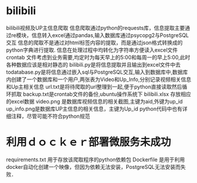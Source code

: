 # bilibili
bilibili视频及UP主信息爬取
信息爬取通过python的requests库，信息提取主要通过re模块，信息转入excel通过pandas,输入数据库通过psycopg2与PostgreSQL交互
信息的爬取不是通过对html标签内容的提取，而是通过json格式转换成的python字典进行提取.
信息在处理过程中均转化为字符串方便读入excel文件
crontab 文件考虑到业务需要,均定时为每天早上的5:00和每周一的早上5:00,此时各种数据应该是相对静态的
bilibili.py是将信息提取并且输出到excel文件中去
todatabase.py是将信息通过嵌入sql与PostgreSQL交互,输入到数据库中,数据库内创建了一个数据库和一个用户,两张表为Video和Up_Info,分别记录视频相关信息和Up主相关信息
url.txt是将待爬取的url整理到一起,便于python直接读取然后循环抓取
backup.txt是crontab文件的备份,ubuntu操作系统下
bilibili.xlsx 存放相应的excel数据
video.png 是数据库视频信息的相关截图,主键为aid,外键为up_id
up_info.png是数据库UP主信息的相关信息，主键为Up_id
python代码中也有详细注释，尽管可能不符合python规范

# 利用ｄｏｃｋｅｒ部署微服务未成功
requirements.txt 用于存放该爬取程序的python依赖包
Dockerfile 是用于利用docker自动化创建一个映像，但因为依赖无法安装，PostgreSQL无法安装而失败．
